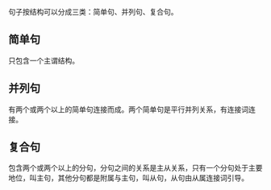 

句子按结构可以分成三类：简单句、并列句、复合句。

## 简单句
只包含一个主谓结构。
## 并列句
有两个或两个以上的简单句连接而成。两个简单句是平行并列关系，有连接词连接。
## 复合句
包含两个或两个以上的分句，分句之间的关系是主从关系，只有一个分句处于主要地位，叫主句，其他分句都是附属与主句，叫从句，从句由从属连接词引导。

